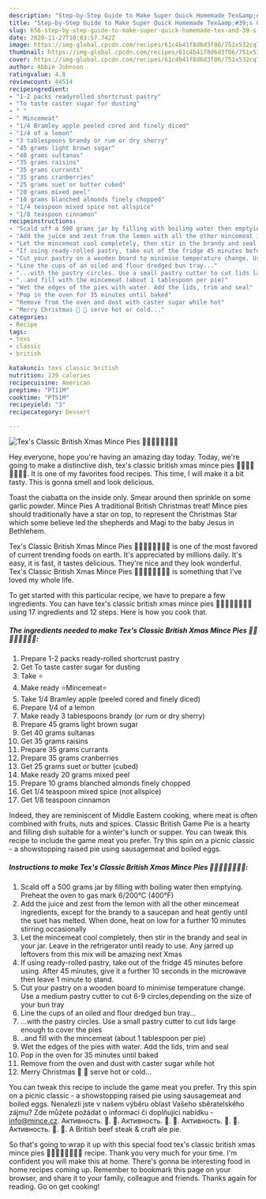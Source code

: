 ```yaml
---
description: "Step-by-Step Guide to Make Super Quick Homemade Tex&amp;#39;s Classic British Xmas Mince Pies 🍲🍎🍋🍷🎄🎅🇬🇧"
title: "Step-by-Step Guide to Make Super Quick Homemade Tex&amp;#39;s Classic British Xmas Mince Pies 🍲🍎🍋🍷🎄🎅🇬🇧"
slug: 656-step-by-step-guide-to-make-super-quick-homemade-tex-and-39-s-classic-british-xmas-mince-pies
date: 2020-11-27T10:03:57.742Z
image: https://img-global.cpcdn.com/recipes/61c4b41f8d6d3f06/751x532cq70/texs-classic-british-xmas-mince-pies-🍲🍎🍋🍷🎄🎅🇬🇧-recipe-main-photo.jpg
thumbnail: https://img-global.cpcdn.com/recipes/61c4b41f8d6d3f06/751x532cq70/texs-classic-british-xmas-mince-pies-🍲🍎🍋🍷🎄🎅🇬🇧-recipe-main-photo.jpg
cover: https://img-global.cpcdn.com/recipes/61c4b41f8d6d3f06/751x532cq70/texs-classic-british-xmas-mince-pies-🍲🍎🍋🍷🎄🎅🇬🇧-recipe-main-photo.jpg
author: Abbie Johnson
ratingvalue: 4.8
reviewcount: 44514
recipeingredient:
- "1-2 packs readyrolled shortcrust pastry"
- "To taste caster sugar for dusting"
- " "
- " Mincemeat"
- "1/4 Bramley apple peeled cored and finely diced"
- "1/4 of a lemon"
- "3 tablespoons brandy or rum or dry sherry"
- "45 grams light brown sugar"
- "40 grams sultanas"
- "35 grams raisins"
- "35 grams currants"
- "35 grams cranberries"
- "25 grams suet or butter cubed"
- "20 grams mixed peel"
- "10 grams blanched almonds finely chopped"
- "1/4 teaspoon mixed spice not allspice"
- "1/8 teaspoon cinnamon"
recipeinstructions:
- "Scald off a 500 grams jar by filling with boiling water then emptying. Preheat the oven to gas mark 6/200°C (400°F)"
- "Add the juice and zest from the lemon with all the other mincemeat ingredients, except for the brandy to a saucepan and heat gently until the suet has melted. When done, heat on low for a further 10 minutes stirring occasionally"
- "Let the mincemeat cool completely, then stir in the brandy and seal in your jar. Leave in the refrigerator until ready to use. Any jarred up leftovers from this mix will be amazing next Xmas"
- "If using ready-rolled pastry, take out of the fridge 45 minutes before using. After 45 minutes, give it a further 10 seconds in the microwave then leave 1 minute to stand."
- "Cut your pastry on a wooden board to minimise temperature change. Use a medium pastry cutter to cut 6-9 circles,depending on the size of your bun tray"
- "Line the cups of an oiled and flour dredged bun tray..."
- "...with the pastry circles. Use a small pastry cutter to cut lids large enough to cover the pies"
- "..and fill with the mincemeat (about 1 tablespoon per pie)"
- "Wet the edges of the pies with water. Add the lids, trim and seal"
- "Pop in the oven for 35 minutes until baked"
- "Remove from the oven and dust with caster sugar while hot"
- "Merry Christmas 🎄 🎅 serve hot or cold..."
categories:
- Recipe
tags:
- texs
- classic
- british

katakunci: texs classic british 
nutrition: 139 calories
recipecuisine: American
preptime: "PT11M"
cooktime: "PT51M"
recipeyield: "3"
recipecategory: Dessert

---
```



![Tex&#39;s Classic British Xmas Mince Pies 🍲🍎🍋🍷🎄🎅🇬🇧](https://img-global.cpcdn.com/recipes/61c4b41f8d6d3f06/751x532cq70/texs-classic-british-xmas-mince-pies-🍲🍎🍋🍷🎄🎅🇬🇧-recipe-main-photo.jpg)

Hey everyone, hope you're having an amazing day today. Today, we're going to make a distinctive dish, tex&#39;s classic british xmas mince pies 🍲🍎🍋🍷🎄🎅🇬🇧. It is one of my favorites food recipes. This time, I will make it a bit tasty. This is gonna smell and look delicious.

Toast the ciabatta on the inside only. Smear around then sprinkle on some garlic powder. Mince Pies A traditional British Christmas treat! Mince pies should traditionally have a star on top, to represent the Christmas Star which some believe led the shepherds and Magi to the baby Jesus in Bethlehem.

Tex&#39;s Classic British Xmas Mince Pies 🍲🍎🍋🍷🎄🎅🇬🇧 is one of the most favored of current trending foods on earth. It's appreciated by millions daily. It's easy, it is fast, it tastes delicious. They're nice and they look wonderful. Tex&#39;s Classic British Xmas Mince Pies 🍲🍎🍋🍷🎄🎅🇬🇧 is something that I've loved my whole life.


To get started with this particular recipe, we have to prepare a few ingredients. You can have tex&#39;s classic british xmas mince pies 🍲🍎🍋🍷🎄🎅🇬🇧 using 17 ingredients and 12 steps. Here is how you cook that.

<!--inarticleads1-->

##### The ingredients needed to make Tex&#39;s Classic British Xmas Mince Pies 🍲🍎🍋🍷🎄🎅🇬🇧:

1. Prepare 1-2 packs ready-rolled shortcrust pastry
1. Get To taste caster sugar for dusting
1. Take  ⭐
1. Make ready  ⭐Mincemeat⭐
1. Take 1/4 Bramley apple (peeled cored and finely diced)
1. Prepare 1/4 of a lemon
1. Make ready 3 tablespoons brandy (or rum or dry sherry)
1. Prepare 45 grams light brown sugar
1. Get 40 grams sultanas
1. Get 35 grams raisins
1. Prepare 35 grams currants
1. Prepare 35 grams cranberries
1. Get 25 grams suet or butter (cubed)
1. Make ready 20 grams mixed peel
1. Prepare 10 grams blanched almonds finely chopped
1. Get 1/4 teaspoon mixed spice (not allspice)
1. Get 1/8 teaspoon cinnamon


Indeed, they are reminiscent of Middle Eastern cooking, where meat is often combined with fruits, nuts and spices. Classic British Game Pie is a hearty and filling dish suitable for a winter&#39;s lunch or supper. You can tweak this recipe to include the game meat you prefer. Try this spin on a picnic classic - a showstopping raised pie using sausagemeat and boiled eggs. 

<!--inarticleads2-->

##### Instructions to make Tex&#39;s Classic British Xmas Mince Pies 🍲🍎🍋🍷🎄🎅🇬🇧:

1. Scald off a 500 grams jar by filling with boiling water then emptying. Preheat the oven to gas mark 6/200°C (400°F)
1. Add the juice and zest from the lemon with all the other mincemeat ingredients, except for the brandy to a saucepan and heat gently until the suet has melted. When done, heat on low for a further 10 minutes stirring occasionally
1. Let the mincemeat cool completely, then stir in the brandy and seal in your jar. Leave in the refrigerator until ready to use. Any jarred up leftovers from this mix will be amazing next Xmas
1. If using ready-rolled pastry, take out of the fridge 45 minutes before using. After 45 minutes, give it a further 10 seconds in the microwave then leave 1 minute to stand.
1. Cut your pastry on a wooden board to minimise temperature change. Use a medium pastry cutter to cut 6-9 circles,depending on the size of your bun tray
1. Line the cups of an oiled and flour dredged bun tray...
1. ...with the pastry circles. Use a small pastry cutter to cut lids large enough to cover the pies
1. ..and fill with the mincemeat (about 1 tablespoon per pie)
1. Wet the edges of the pies with water. Add the lids, trim and seal
1. Pop in the oven for 35 minutes until baked
1. Remove from the oven and dust with caster sugar while hot
1. Merry Christmas 🎄 🎅 serve hot or cold...


You can tweak this recipe to include the game meat you prefer. Try this spin on a picnic classic - a showstopping raised pie using sausagemeat and boiled eggs. Nenalezli jste v našem výběru oblast Vašeho sběratelského zájmu? Zde můžete požádat o informaci či doplňující nabídku - info@mince.cz. Активность. 🎃. 🎄. Активность. 🎃. 🎄. Активность. 🎃. 🎄. Активность. 🎃. 🎄. A British beef steak &amp; craft ale pie. 

So that's going to wrap it up with this special food tex&#39;s classic british xmas mince pies 🍲🍎🍋🍷🎄🎅🇬🇧 recipe. Thank you very much for your time. I'm confident you will make this at home. There's gonna be interesting food in home recipes coming up. Remember to bookmark this page on your browser, and share it to your family, colleague and friends. Thanks again for reading. Go on get cooking!

